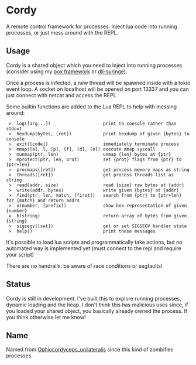 # Cordy
A remote control framework for processes.
Inject lua code into running processes, or just mess around with the REPL.

## Usage
Cordy is a shared object which you need to inject into running processes (consider using my [pox framework](https://github.com/alemidev/pox) or [dll-syringe](https://github.com/OpenByteDev/dll-syringe)).

Once a process is infected, a new thread will be spawned inside with a tokio event loop. A socket on localhost will be opened on port 13337 and you can just connect with netcat and access the REPL.

Some builtin functions are added to the Lua REPL to help with messing around:

```
 >  log([arg...])                    print to console rather than stdout
 >  hexdump(bytes, [ret])            print hexdump of given {bytes} to console
 >  exit([code])                     immediately terminate process
 >  mmap([a], l, [p], [f], [d], [o]) execute mmap syscall
 >  munmap(ptr, len)                 unmap {len} bytes at {ptr}
 >  mprotect(ptr, len, prot)         set {prot} flags from {ptr} to {ptr+len}
 >  procmaps([ret])                  get process memory maps as string
 >  threads([ret])                   get process threads list as string
 >  read(addr, size)                 read {size} raw bytes at {addr}
 >  write(addr, bytes)               write given {bytes} at {addr}
 >  find(ptr, len, match, [first])   search from {ptr} to {ptr+len} for {match} and return addrs
 >  x(number, [prefix])              show hex representation of given {number}
 >  b(string)                        return array of bytes from given {string}
 >  sigsegv([set])                   get or set SIGSEGV handler state
 >  help()                           print these messages
```

It's possible to load lua scripts and programmatically take actions, but no automated way is implemented yet (must connect to the repl and require your script)

There are no handrails: be aware of race conditions or segfaults!

## Status
Cordy is still in development. I've built this to explore running processes, dynamic loading and the heap. I don't think this has malicious uses since, if you loaded your shared object, you basically already owned the process. If you think otherwise let me know!

## Name
Named from [Ophiocordyceps_unilateralis](https://en.wikipedia.org/wiki/Ophiocordyceps_unilateralis) since this kind of zombifies processes.
